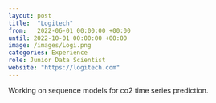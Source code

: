 ```yaml
---
layout: post
title:  "Logitech"
from:   2022-06-01 00:00:00 +00:00
until: 2022-10-01 00:00:00 +00:00
image: /images/Logi.png
categories: Experience
role: Junior Data Scientist
website: "https://logitech.com"
---
```

Working on sequence models for co2 time series prediction.
